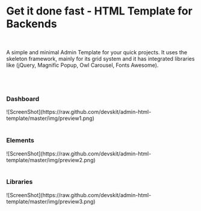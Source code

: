 # Get it done fast - HTML Template for Backends
<br>
<p>A simple and minimal Admin Template for your quick projects. It uses the skeleton framework, mainly for its grid system and it has integrated libraries like (jQuery, Magnific Popup, Owl Carousel, Fonts Awesome).</p>
<br><br>
<h3>Dashboard</h3>
![ScreenShot](https://raw.github.com/devskit/admin-html-template/master/img/preview1.png)
<br><br>
<h3>Elements</h3>
![ScreenShot](https://raw.github.com/devskit/admin-html-template/master/img/preview2.png)
<br><br>
<h3>Libraries</h3>
![ScreenShot](https://raw.github.com/devskit/admin-html-template/master/img/preview3.png)
